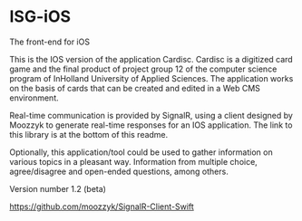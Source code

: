 # ISG-iOS
The front-end for iOS

This is the IOS version of the application Cardisc. Cardisc is a digitized card game and the final product of project group 12 of the computer science program of InHolland University of Applied Sciences. The application works on the basis of cards that can be created and edited in a Web CMS environment. 

Real-time communication is provided by SignalR, using a client designed by Moozzyk to generate real-time responses for an IOS application. The link to this library is at the bottom of this readme.

Optionally, this application/tool could be used to gather information on various topics in a pleasant way. Information from multiple choice, agree/disagree and open-ended questions, among others.

Version number 1.2 (beta) 

https://github.com/moozzyk/SignalR-Client-Swift
